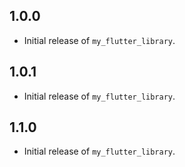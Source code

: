 ## 1.0.0
- Initial release of `my_flutter_library`.
## 1.0.1
- Initial release of `my_flutter_library`.

## 1.1.0
- Initial release of `my_flutter_library`.